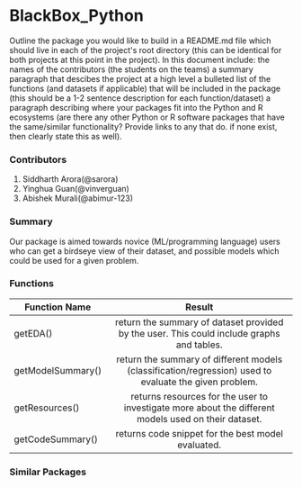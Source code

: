 # BlackBox_Python


Outline the package you would like to build in a README.md file which should live in each of the project's root directory (this can be identical for both projects at this point in the project). In this document include:
the names of the contributors (the students on the teams)
a summary paragraph that descibes the project at a high level
a bulleted list of the functions (and datasets if applicable) that will be included in the package (this should be a 1-2 sentence description for each function/dataset)
a paragraph describing where your packages fit into the Python and R ecosystems (are there any other Python or R software packages that have the same/similar functionality? Provide links to any that do. if none exist, then clearly state this as well).

### Contributors

1. Siddharth Arora(@sarora)
2. Yinghua Guan(@vinverguan)
3. Abishek Murali(@abimur-123)

### Summary

Our package is aimed towards novice (ML/programming language) users who can get a birdseye view of their dataset, and possible models which could be used for a given problem. 


### Functions
|Function Name|Result|
|--|:----:|
|getEDA()|return the summary of dataset provided by the user. This could include graphs and tables.|
|getModelSummary()|return the summary of different models (classification/regression) used to evaluate the given problem.|
|getResources()|returns resources for the user to investigate more about the different models used on their dataset.| 
|getCodeSummary()|returns code snippet for the best model evaluated. |


### Similar Packages
